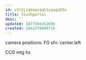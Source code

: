 ```yaml
---
id: v1t3jiqkmqiqqh1yqago83v
title: Touchportal
desc: ''
updated: 1677504162695
created: 1661278009716
---
```

camera positions:
  FG
    sfv: center.left
  
  CCG
    mtg
    hs
